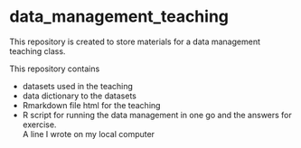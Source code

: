 # data_management_teaching

This repository is created to store materials for a data management teaching class.

This repository contains 
- datasets used in the teaching
- data dictionary to the datasets
- Rmarkdown file html for the teaching 
- R script for running the data management in one go and the answers for exercise.  
A line I wrote on my local computer  
